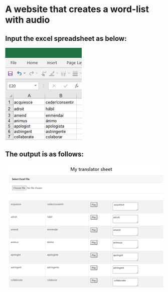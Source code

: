 # A website that creates a word-list with audio

## Input the excel spreadsheet as below:

![Project Image](https://github.com/jatolentino/Sample-web/blob/master/spreadsheet.png)

## The output is as follows:

![Project Image](https://github.com/jatolentino/Sample-web/blob/master/translateme.png)
